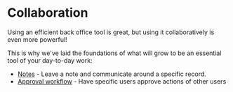 # Collaboration

Using an efficient back office tool is great, but using it collaboratively is even more powerful!&#x20;

This is why we've laid the foundations of what will grow to be an essential tool of your day-to-day work:

* [Notes](communicate-with-notes.md) - Leave a note and communicate around a specific record.
* [Approval workflow](../../project-settings/teams-and-users/manage-roles.md#approval-workflow-permissions) - Have specific users approve actions of other users
